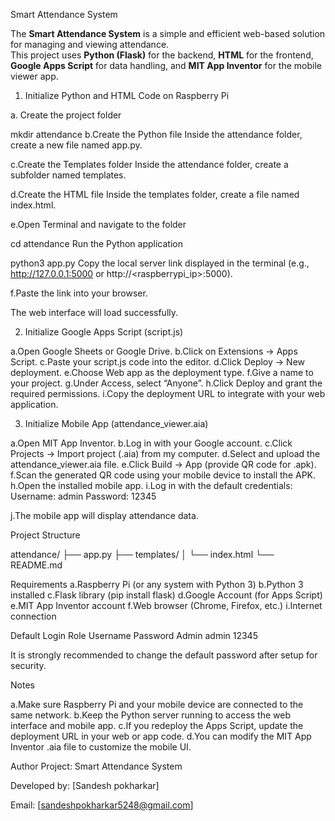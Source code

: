  Smart Attendance System

The **Smart Attendance System** is a simple and efficient web-based solution for managing and viewing attendance.  
This project uses **Python (Flask)** for the backend, **HTML** for the frontend, **Google Apps Script** for data handling, and **MIT App Inventor** for the mobile viewer app.


 1. Initialize Python and HTML Code on Raspberry Pi

a. Create the project folder  

   mkdir attendance
b.Create the Python file
Inside the attendance folder, create a new file named app.py.

c.Create the Templates folder
Inside the attendance folder, create a subfolder named templates.

d.Create the HTML file
Inside the templates folder, create a file named index.html.

e.Open Terminal and navigate to the folder

cd attendance
Run the Python application

python3 app.py
Copy the local server link displayed in the terminal (e.g., http://127.0.0.1:5000 or http://<raspberrypi_ip>:5000).

f.Paste the link into your browser.

 The web interface will load successfully.


 2. Initialize Google Apps Script (script.js)

    
a.Open Google Sheets or Google Drive.
b.Click on Extensions → Apps Script.
c.Paste your script.js code into the editor.
d.Click Deploy → New deployment.
e.Choose Web app as the deployment type.
f.Give a name to your project.
g.Under Access, select “Anyone”.
h.Click Deploy and grant the required permissions.
i.Copy the deployment URL to integrate with your web application.

3. Initialize Mobile App (attendance_viewer.aia)

   
a.Open MIT App Inventor.
b.Log in with your Google account.
c.Click Projects → Import project (.aia) from my computer.
d.Select and upload the attendance_viewer.aia file.
e.Click Build → App (provide QR code for .apk).
f.Scan the generated QR code using your mobile device to install the APK.
h.Open the installed mobile app.
i.Log in with the default credentials:
Username: admin
Password: 12345

j.The mobile app will display attendance data.


Project Structure

attendance/
├── app.py
├── templates/
│   └── index.html
└── README.md


Requirements
a.Raspberry Pi (or any system with Python 3)
b.Python 3 installed
c.Flask library (pip install flask)
d.Google Account (for Apps Script)
e.MIT App Inventor account
f.Web browser (Chrome, Firefox, etc.)
i.Internet connection

Default Login
Role	Username	Password
Admin	admin	12345

It is strongly recommended to change the default password after setup for security.

Notes

a.Make sure Raspberry Pi and your mobile device are connected to the same network.
b.Keep the Python server running to access the web interface and mobile app.
c.If you redeploy the Apps Script, update the deployment URL in your web or app code.
d.You can modify the MIT App Inventor .aia file to customize the mobile UI.

Author
Project: Smart Attendance System

Developed by: [Sandesh pokharkar]

Email: [sandeshpokharkar5248@gmail.com]
